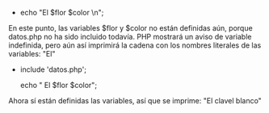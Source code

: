
- echo "El $flor $color \n";

En este punto, las variables $flor y $color no están definidas aún, porque datos.php no ha sido incluido todavía. PHP mostrará un aviso de variable indefinida, pero aún así imprimirá la cadena con los nombres literales de las variables: "El"


- include 'datos.php';

    echo " El $flor $color";

Ahora sí están definidas las variables, así que se imprime: "El clavel blanco"

